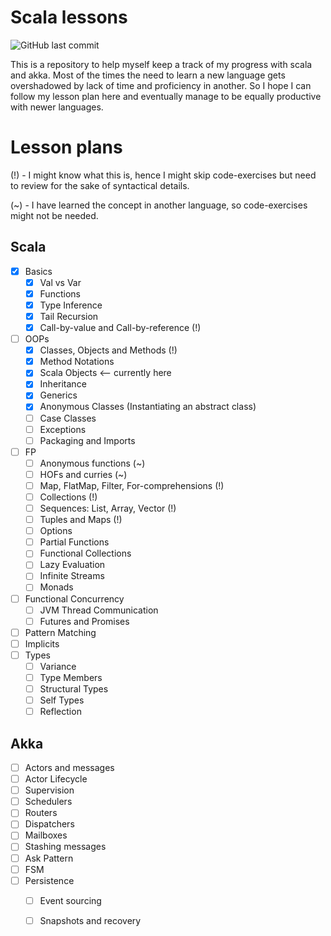 # Scala lessons
![GitHub last commit](https://img.shields.io/github/last-commit/ltbringer/scala-lessons)

This is a repository to help myself keep a track of my progress with scala and akka. Most of the times the 
need to learn a new language gets overshadowed by lack of time and proficiency in another. So I hope I can follow
my lesson plan here and eventually manage to be equally productive with newer languages.

# Lesson plans
(!) - I might know what this is, hence I might skip code-exercises but need to review for the sake of syntactical details.

(~) - I have learned the concept in another language, so code-exercises might not be needed.

## Scala
- [x] Basics 
    - [x] Val vs Var
    - [x] Functions
    - [x] Type Inference
    - [x] Tail Recursion
    - [x] Call-by-value and Call-by-reference (!)
- [ ] OOPs
    - [x] Classes, Objects and Methods (!)
    - [x] Method Notations
    - [x] Scala Objects <-- currently here
    - [x] Inheritance
    - [x] Generics
    - [x] Anonymous Classes (Instantiating an abstract class)
    - [ ] Case Classes
    - [ ] Exceptions
    - [ ] Packaging and Imports
- [ ] FP
    - [ ] Anonymous functions (~)
    - [ ] HOFs and curries (~)
    - [ ] Map, FlatMap, Filter, For-comprehensions (!)
    - [ ] Collections (!)
    - [ ] Sequences: List, Array, Vector (!)
    - [ ] Tuples and Maps (!)
    - [ ] Options
    - [ ] Partial Functions
    - [ ] Functional Collections
    - [ ] Lazy Evaluation
    - [ ] Infinite Streams
    - [ ] Monads
- [ ] Functional Concurrency
    - [ ] JVM Thread Communication
    - [ ] Futures and Promises
- [ ] Pattern Matching
- [ ] Implicits
- [ ] Types
    - [ ] Variance
    - [ ] Type Members
    - [ ] Structural Types
    - [ ] Self Types
    - [ ] Reflection
    
## Akka
- [ ] Actors and messages
- [ ] Actor Lifecycle
- [ ] Supervision
- [ ] Schedulers
- [ ] Routers
- [ ] Dispatchers
- [ ] Mailboxes
- [ ] Stashing messages
- [ ] Ask Pattern
- [ ] FSM
- [ ] Persistence
    - [ ] Event sourcing
    - [ ] Snapshots and recovery


